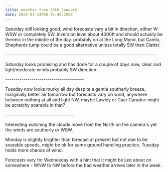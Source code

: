 ```yaml
---
title: weather from 20th January
date: 2025-01-24T08:15:45.295Z
---
```

Saturday still looking good, wind forecasts vary a bit in direction, either W-WSW or completely SW.   Inversion level about 4000ft and should actually be thermic in the middle of the day.  probably on at the Long Mynd, but Camlo, Shepherds tump could be a good alternative unless totally SW then Clatter.

\---------------------------------------------------------------------------

Saturday looks promising and has done for a couple of days now, clear and light/moderate winds probably SW direction.

\---------------------------------------

Tuesday now looks murky all day despite a gentle southerly breeze, marginally better air tomorrow but forecasts vary on wind, anywhere between nothing at all and light NW, maybe Lawley or Caer Caradoc might be scratchy soarable in that?

\----------------------------------

Interesting watching the clouds move from the North on the camera's yet the winds are southerly or WSW.

Monday is slightly brighter than forecast at present but not due to be soarable speeds, might be ok for some ground handling practice.  Tuesday holds more chance of wind.

Forecasts vary for Wednesday with a hint that it might be just about on somewhere - WNW to NW before the bad weather arrives later in the week.